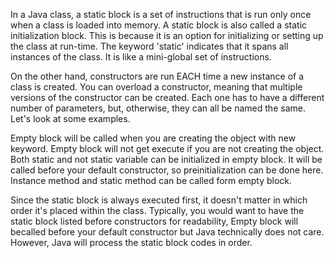 In a Java class, a static block is a set of instructions that is run only once when a class is loaded into memory.
A static block is also called a static initialization block. This is because it is an option for initializing or 
setting up the class at run-time. The keyword 'static' indicates that it spans all instances of the class. 
It is like a mini-global set of instructions.

On the other hand, constructors are run EACH time a new instance of a class is created. You can overload a constructor,
meaning that multiple versions of the constructor can be created. Each one has to have a different number of parameters,
but, otherwise, they can all be named the same. Let's look at some examples.

Empty block will be called when you are creating the object with new keyword.
Empty block will not get execute if you are not creating the object.
Both static and not static variable can be initialized in empty block.
It will be called before your default constructor, so  preinitialization can be done here.
Instance method and static method can be called form empty block.


Since the static block is always executed first, it doesn't matter in which order it's placed within the class. Typically,
you would want to have the static block listed before constructors for readability, Empty block will becalled before your 
default constructor but Java technically does not care. However, Java will process the static block codes in order.
